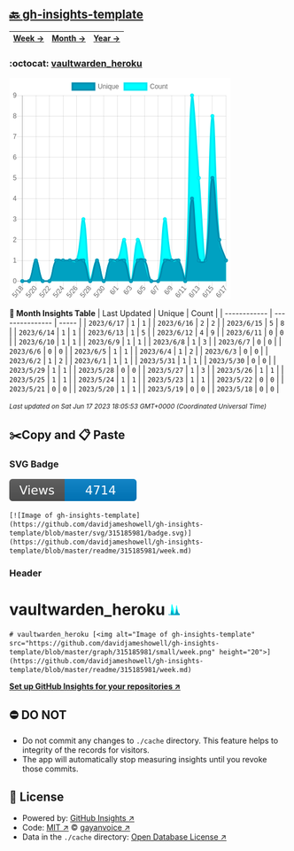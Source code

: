 ## [🔙 gh-insights-template](https://github.com/davidjameshowell/gh-insights-template)
| [**Week →**](https://github.com/davidjameshowell/gh-insights-template/blob/master/readme/315185981/week.md) | [**Month →**](https://github.com/davidjameshowell/gh-insights-template/blob/master/readme/315185981/month.md) | [**Year →**](https://github.com/davidjameshowell/gh-insights-template/blob/master/readme/315185981/year.md) |
 | ------------ | --------------- | ----- |

### :octocat: [vaultwarden_heroku](https://github.com/davidjameshowell/vaultwarden_heroku)
![Image of gh-insights-template](https://github.com/davidjameshowell/gh-insights-template/blob/master/graph/315185981/large/month.png)

**:calendar: Month Insights Table**
| Last Updated | Unique | Count |
 | ------------ | --------------- | ----- |
 | `2023/6/17` |  `1` | `1` |
 | `2023/6/16` |  `2` | `2` |
 | `2023/6/15` |  `5` | `8` |
 | `2023/6/14` |  `1` | `1` |
 | `2023/6/13` |  `1` | `5` |
 | `2023/6/12` |  `4` | `9` |
 | `2023/6/11` |  `0` | `0` |
 | `2023/6/10` |  `1` | `1` |
 | `2023/6/9` |  `1` | `1` |
 | `2023/6/8` |  `1` | `3` |
 | `2023/6/7` |  `0` | `0` |
 | `2023/6/6` |  `0` | `0` |
 | `2023/6/5` |  `1` | `1` |
 | `2023/6/4` |  `1` | `2` |
 | `2023/6/3` |  `0` | `0` |
 | `2023/6/2` |  `1` | `2` |
 | `2023/6/1` |  `1` | `1` |
 | `2023/5/31` |  `1` | `1` |
 | `2023/5/30` |  `0` | `0` |
 | `2023/5/29` |  `1` | `1` |
 | `2023/5/28` |  `0` | `0` |
 | `2023/5/27` |  `1` | `3` |
 | `2023/5/26` |  `1` | `1` |
 | `2023/5/25` |  `1` | `1` |
 | `2023/5/24` |  `1` | `1` |
 | `2023/5/23` |  `1` | `1` |
 | `2023/5/22` |  `0` | `0` |
 | `2023/5/21` |  `0` | `0` |
 | `2023/5/20` |  `1` | `1` |
 | `2023/5/19` |  `0` | `0` |
 | `2023/5/18` |  `0` | `0` |

<small><i>Last updated on Sat Jun 17 2023 18:05:53 GMT+0000 (Coordinated Universal Time)</i></small>

## ✂️Copy and 📋 Paste
### SVG Badge
[![Image of gh-insights-template](https://github.com/davidjameshowell/gh-insights-template/blob/master/svg/315185981/badge.svg)](https://github.com/davidjameshowell/gh-insights-template/blob/master/readme/315185981/week.md)
```readme
[![Image of gh-insights-template](https://github.com/davidjameshowell/gh-insights-template/blob/master/svg/315185981/badge.svg)](https://github.com/davidjameshowell/gh-insights-template/blob/master/readme/315185981/week.md)
```
### Header
# vaultwarden_heroku [<img alt="Image of gh-insights-template" src="https://github.com/davidjameshowell/gh-insights-template/blob/master/graph/315185981/small/week.png" height="20">](https://github.com/davidjameshowell/gh-insights-template/blob/master/readme/315185981/week.md)
```readme
# vaultwarden_heroku [<img alt="Image of gh-insights-template" src="https://github.com/davidjameshowell/gh-insights-template/blob/master/graph/315185981/small/week.png" height="20">](https://github.com/davidjameshowell/gh-insights-template/blob/master/readme/315185981/week.md)
```
[**Set up GitHub Insights for your repositories ↗️**](https://github.com/gayanvoice/github-insights)
## ⛔ DO NOT
- Do not commit any changes to `./cache` directory. This feature helps to integrity of the records for visitors.
- The app will automatically stop measuring insights until you revoke those commits.
## 📄 License
- Powered by: [GitHub Insights ↗️](https://github.com/gayanvoice/github-insights)
- Code: [MIT ↗️](./LICENSE) © [gayanvoice ↗️](https://github.com/gayanvoice)
- Data in the `./cache` directory: [Open Database License ↗️](https://opendatacommons.org/licenses/odbl/1-0/)